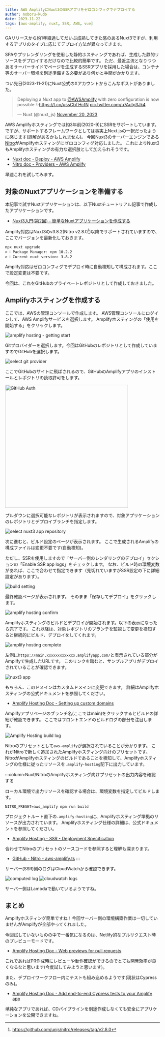 ```yaml
---
title: AWS AmplifyにNuxt3のSSRアプリをゼロコンフィグでデプロイする
author: noboru-kudo
date: 2023-11-22
tags: [aws-amplify, nuxt, SSR, AWS, vue]
---
```


GAリリースから約1年経過してだいぶ成熟してきた感のあるNuxt3ですが、利用するアプリのタイプに応じてデプロイ方法が異なってきます。

SPAやプリレンダリングを使用した静的ホスティングであれば、生成した静的リソースをデプロイするだけなので比較的簡単です。
ただ、最近主流となりつつあるサーバーサイドでページを生成するSSRアプリを採用した場合は、コンテナ等のサーバー環境を別途準備する必要があり何かと手間がかかります。

つい先日(2023-11-21)にNuxt公式のXアカウントからこんなポストがありました。

<blockquote class="twitter-tweet"><p lang="en" dir="ltr">Deploying a Nuxt app to <a href="https://twitter.com/AWSAmplify?ref_src=twsrc%5Etfw">@AWSAmplify</a> with zero configuration is now possible ✨<a href="https://t.co/ussCbTHcfN">https://t.co/ussCbTHcfN</a> <a href="https://t.co/u7Autg3Jk4">pic.twitter.com/u7Autg3Jk4</a></p>&mdash; Nuxt (@nuxt_js) <a href="https://twitter.com/nuxt_js/status/1726684316435194083?ref_src=twsrc%5Etfw">November 20, 2023</a></blockquote> <script async src="https://platform.twitter.com/widgets.js" charset="utf-8"></script>

AWS Amplifyホスティングでは約3年前(2020-9)にSSRをサポートしています。
ですが、サポートするフレームワークとしては事実上Next.jsの一択だったように感じます(誤解があるかもしれません)。
今回Nuxt3のサーバーエンジンである[Nitro](https://nitro.unjs.io/)がAmplifyホスティングにゼロコンフィグ対応しました。
これによりNuxt3もAmplifyホスティングの有力な選択肢として加えられそうです。

- [Nuxt doc - Deploy - AWS Amplify](https://nuxt.com/deploy/aws-amplify)
- [Nitro doc - Providers - AWS Amplify](https://nitro.unjs.io/deploy/providers/aws-amplify)

早速これを試してみます。

[^1]: <https://github.com/unjs/nitro/releases/tag/v2.8.0>

## 対象のNuxtアプリケーションを準備する

本記事で試すNuxtアプリケーションは、以下Nuxtチュートリアル記事で作成したアプリケーションです。

- [Nuxt3入門(第2回) - 簡単なNuxtアプリケーションを作成する](/nuxt/nuxt3-develop-sample-app/)

Amplify対応はNuxt3のv3.8.2(Nitro v2.8.0[^1])以降でサポートされていますので、ここでバージョンを最新化しておきます。

```shell
npx nuxt upgrade
> ℹ Package Manager: npm 10.2.2
> ℹ Current nuxt version: 3.8.2
```

Amplify対応はゼロコンフィグでデプロイ時に自動検知して構成されます。ここで設定変更は不要です。

今回は、これをGitHubのプライベートレポジトリとして作成しておきました。

## Amplifyホスティングを作成する

ここでは、AWSの管理コンソールで作成します。
AWS管理コンソールにログインして、AWS Amplifyサービスを選択します。
Amplifyホスティングの「使用を開始する」をクリックします。

![amplify hosting - getting start](https://i.gyazo.com/708d028fe73cc0f752a0a7d5def515ae.png)

Gitプロバイダーを選択します。今回はGitHubのレポジトリとして作成していますのでGitHubを選択します。

![select git provider](https://i.gyazo.com/b5cc53914ecbde7984c4b9c6a409dc85.png)

ここでGitHubのサイトに飛ばされるので、GitHubのAmplifyアプリのインストールとレポジトリの読取許可をします。

<img src="https://i.gyazo.com/d419c0ca7622492957f0233e44810858.png" alt="GitHub Auth" width="400px" />

プルダウンに選択可能なレポジトリが表示されますので、対象アプリケーションのレポジトリとデプロイブランチを指定します。

![select nuxt3 app repository](https://i.gyazo.com/deb558a87d5c88ab0ddf1a39605a8694.png)

次に進むと、ビルド設定のページが表示されます。
ここで生成されるAmplifyの構成ファイルは変更不要です(自動検知)。

ただし、SSRを使用しますので「サーバー側のレンダリングのデプロイ」セクションの「Enable SSR app logs」をチェックします。
なお、ビルド時の環境変数があれば、ここで合わせて指定できます（見切れていますがSSR設定の下に詳細設定があります）。

![build setting](https://i.gyazo.com/005ab5f7b615a928a73ead34be329352.png)

最終確認ページが表示されます。
そのまま「保存してデプロイ」をクリックします。

![amplify hosting confirm](https://i.gyazo.com/3790a905ca1a43ca2aa660843a03df5d.png)

Amplifyホスティングのビルドとデプロイが開始されます。以下の表示になったら完了です。
これ以降は、対象レポジトリのブランチを監視して変更を検知すると継続的にビルド、デプロイをしてくれます。

![amplify hosting complete](https://i.gyazo.com/73d98a67007f44ac55196a1e55cdb433.png)

左側に`https://main.xxxxxxxxxxxxx.amplifyapp.com/`と表示されている部分がAmplifyで生成したURLです。
このリンクを踏むと、サンプルアプリがデプロイされていることが確認できます。

![nuxt3 app](https://i.gyazo.com/3604b1f728e250217314b8a8e2a069b0.png)

もちろん、このドメインはカスタムドメインに変更できます。
詳細はAmplifyホスティングの公式ドキュメントを参照してください。

- [Amplify Hosting Doc - Setting up custom domains](https://docs.aws.amazon.com/amplify/latest/userguide/custom-domains.html)

Amplifyアプリページのブランチ名(ここではmain)をクリックするとビルドの詳細が確認できます。
ここではフロントエンドのビルドログの部分を注目します。

![Amplify Hosting build log](https://i.gyazo.com/9296cad4e8ca8a500ea9542c517ba265.png)

Nitroのプリセットとして`aws-amplify`が選択されていることが分かります。
これがNitroで新しく追加されたAmplifyホスティング向けのプリセットです。
NitroがAmplifyホスティングのビルドであることを検知して、Amplifyホスティングの仕様に従ったリソースを`.amplify-hosting`配下に出力しています。

:::column:Nuxt/NitroのAmplifyホスティング向けプリセットの出力内容を確認する

ローカル環境で出力リソースを確認する場合は、環境変数を指定してビルドします。

```shell
NITRO_PRESET=aws_amplify npm run build
```

プロジェクトルート直下の`.amplify-hosting`に、Amplifyホスティング準拠のリソースが出力されています。
Amplifyホスティング仕様の詳細は、公式ドキュメントを参照してください。

- [Amplify Hosting - SSR - Deployment Specification](https://docs.aws.amazon.com/amplify/latest/userguide/ssr-deployment-specification.html)

合わせてNitroのプリセットのソースコードを参照すると理解も深まります。

- [GitHub - Nitro - aws-amplify.ts](https://github.com/unjs/nitro/blob/main/src/presets/aws-amplify.ts)
:::

サーバー(SSR)側のログはCloudWatchから確認できます。

![computed log](https://i.gyazo.com/7a6b736c9cf07b0cf2fb7161beea5c90.png)
![cloudwatch logs](https://i.gyazo.com/066bdef2293fb02bec3fe2978bf15423.png)

サーバー側はLambdaで動いているようですね。

## まとめ

Amplifyホスティング簡単ですね！今回サーバー側の環境構築作業は一切していませんがAmplifyが全部やってくれました。

今回試していないものの中で一番気になるのは、Netlify的なプルリクエスト時のプレビューモードです。

- [Amplify Hosting Doc - Web previews for pull requests](https://docs.aws.amazon.com/amplify/latest/userguide/pr-previews.html)

これであればPR作成時にレビューや動作確認ができるのでとても開発効率が良くなるなと思います(今度試してみようと思います)。

また、デプロイワークフロー内にテストも組み込めるようです(現状はCypressのみ)。

- [Amplify Hosting Doc - Add end-to-end Cypress tests to your Amplify app](https://docs.aws.amazon.com/amplify/latest/userguide/running-tests.html)

単純なアプリであれば、CDパイプラインを別途作成しなくても安全にアプリケーションを公開できますね。
